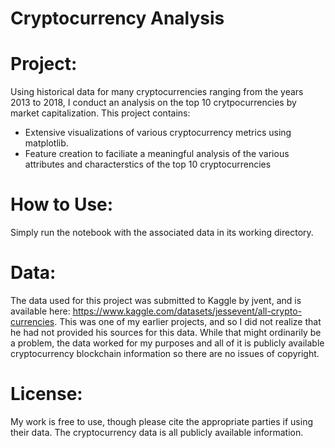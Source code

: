 # Cryptocurrency Analysis

# Project: 
Using historical data for many cryptocurrencies ranging from the years 2013 to 2018, I conduct an analysis on the top 10 crytpocurrencies by market capitalization. This project contains:
- Extensive visualizations of various cryptocurrency metrics using matplotlib.
- Feature creation to faciliate a meaningful analysis of the various attributes and characterstics of the top 10 cryptocurrencies

# How to Use:
Simply run the notebook with the associated data in its working directory.

# Data:
The data used for this project was submitted to Kaggle by jvent, and is available here: https://www.kaggle.com/datasets/jessevent/all-crypto-currencies.
This was one of my earlier projects, and so I did not realize that he had not provided his sources for this data. While that might ordinarily be a problem, the data 
worked for my purposes and all of it is publicly available cryptocurrency blockchain information so there are no issues of copyright.

# License:
My work is free to use, though please cite the appropriate parties if using their data. The cryptocurrency data is all publicly available information.

